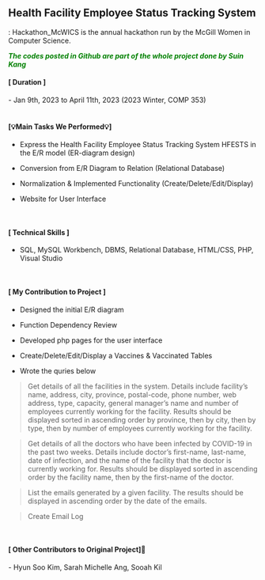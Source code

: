 
## Health Facility Employee Status Tracking System
: Hackathon_McWICS is the annual hackathon run by the McGill Women in Computer Science. 

***<span style="color:green">The codes posted in Github are part of the whole project done by Suin Kang</span>***


<h4>[ Duration ]</h4>
- Jan 9th, 2023 to April 11th, 2023 (2023 Winter, COMP 353)

<br>
<br>

<h4>[💡Main Tasks We Performed💡]</h4>


- Express the Health Facility Employee Status Tracking System HFESTS in the E/R model (ER-diagram design)

- Conversion from E/R Diagram to Relation (Relational Database)
  
- Normalization & Implemented Functionality (Create/Delete/Edit/Display)
  
- Website for User Interface 

<br>

<h4>[ Technical Skills ]</h4>

- SQL, MySQL Workbench, DBMS, Relational Database, HTML/CSS, PHP, Visual Studio

<br>

<h4>[ My Contribution to Project ]</h4>

- Designed the initial E/R diagram

- Function Dependency Review

- Developed php pages for the user interface 

- Create/Delete/Edit/Display a Vaccines & Vaccinated Tables

- Wrote the quries below

  
> Get details of all the facilities in the system.
Details include facility’s name, address, city,
province, postal-code, phone number, web
address, type, capacity, general manager’s
name and number of employees currently
working for the facility. Results should be
displayed sorted in ascending order by
province, then by city, then by type, then by
number of employees currently working for
the facility.

>Get details of all the doctors who have been
infected by COVID-19 in the past two
weeks. Details include doctor’s first-name,
last-name, date of infection, and the name
of the facility that the doctor is currently
working for. Results should be displayed
sorted in ascending order by the facility
name, then by the first-name of the doctor.

>List the emails generated by a given facility.
The results should be displayed in
ascending order by the date of the emails.

>Create Email Log

<br>


<h4> [ Other Contributors to Original Project]🙋‍</h4>
- Hyun Soo Kim, Sarah Michelle Ang, Sooah Kil 

<br>
<br>





